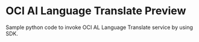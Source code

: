 
# OCI AI Language Translate Preview

Sample python code to invoke OCI AL Language Translate service by using SDK.


